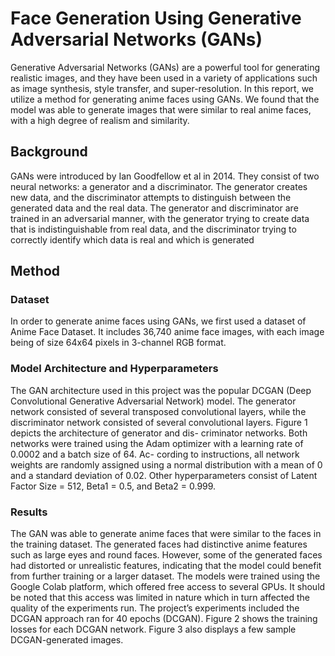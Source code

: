 # Face Generation Using Generative Adversarial Networks (GANs)
Generative Adversarial Networks (GANs) are a powerful tool for generating realistic images, and they have been used in a variety of applications such as image synthesis, style transfer, and super-resolution. In this report, we utilize a method for generating anime faces using GANs. We found that the model was able to generate images that were similar to real anime faces, with a high degree of realism and similarity.

## Background
GANs were introduced by Ian Goodfellow et al in 2014. They consist of two neural networks: a generator and a discriminator. The generator creates new data, and the discriminator attempts to distinguish between the generated data and the real data. The generator and discriminator are trained in an adversarial manner, with the generator trying to create data that is indistinguishable from real data, and the discriminator trying to correctly identify which data is real and which is generated

## Method
### Dataset
In order to generate anime faces using GANs, we first used a dataset of Anime Face Dataset. It includes 36,740 anime face images, with each image being of size 64x64 pixels in 3-channel RGB format.

### Model Architecture and Hyperparameters
The GAN architecture used in this project was the popular DCGAN (Deep Convolutional Generative Adversarial Network) model. The generator network consisted of several transposed convolutional layers, while the discriminator network consisted of several convolutional layers. Figure 1 depicts the architecture of generator and dis- criminator networks. Both networks were trained using the Adam optimizer with a learning rate of 0.0002 and a batch size of 64. Ac- cording to instructions, all network weights are randomly assigned using a normal distribution with a mean of 0 and a standard deviation of 0.02. Other hyperparameters consist of Latent Factor Size = 512, Beta1 = 0.5, and Beta2 = 0.999.

### Results
The GAN was able to generate anime faces that were similar to the faces in the training dataset. The generated faces had distinctive anime features such as large eyes and round faces. However, some of the generated faces had distorted or unrealistic features, indicating that the model could benefit from further training or a larger dataset. The models were trained using the Google Colab platform, which offered free access to several GPUs. It should be noted that this access was limited in nature which in turn affected the quality of the experiments run. The project’s experiments included the DCGAN approach ran for 40 epochs (DCGAN). Figure 2 shows the training losses for each DCGAN network. Figure 3 also displays a few sample DCGAN-generated images.
